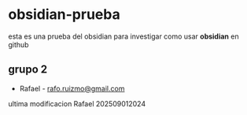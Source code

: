 # obsidian-prueba

esta es una prueba del obsidian para investigar como usar **obsidian** en github
## grupo 2 ##
* Rafael - <rafo.ruizmo@gmail.com>




ultima modificacion Rafael 202509012024
